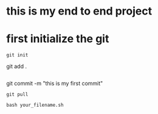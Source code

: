 # this is my end to end project 

# first initialize the git 
```
git init 
```

git add . 
```
```
git commit -m "this is my first commit"

```
git pull 
```



```
bash your_filename.sh
```